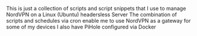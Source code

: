This is just a collection of scripts and script snippets that I use to manage NordVPN on a Linux (Ubuntu) headersless Server
The combination of scripts and schedules via cron enable me to use NordVPN as a gateway for some of my devices
I also have PiHole configured via Docker
